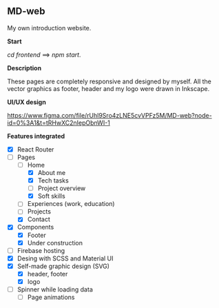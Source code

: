 ## MD-web
My own introduction website.

**Start**

*cd frontend* ==> *npm start*.

**Description**

These pages are completely responsive and designed by myself. All the vector graphics as footer, header and my logo were drawn in Inkscape.

**UI/UX design**

https://www.figma.com/file/rUhl9Sro4zLNE5cvVPFz5M/MD-web?node-id=0%3A1&t=tRHwXC2nIepObnWI-1

**Features integrated**
 - [x] React Router
 - [ ] Pages
	 - [ ] Home
		 - [x] About me
		 - [x] Tech tasks
		 - [ ] Project overview
		 - [x] Soft skills
	 - [ ] Experiences (work, education)
	 - [ ] Projects
	 - [x] Contact
 - [x] Components
	 - [x] Footer
	 - [x] Under construction
 - [ ] Firebase hosting
 - [x] Desing with SCSS and Material UI
 - [x] Self-made graphic design (SVG)
	 - [x] header, footer
	 - [x] logo
 - [ ] Spinner while loading data
	- [ ] Page animations